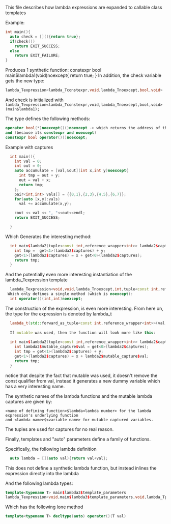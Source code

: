 This file describes how lambda expressions are expanded to callable class templates

Example:
```c++
int main(){
  auto check = [](){return true};
  if(check())
    return EXIT_SUCCESS;
  else
    return EXIT_FAILURE;
}
```

Produces 1 synthetic function:
  constexpr bool main$lambda1(void)noexcept{
    return true;
  }
In addition, the check variable gets the new type:
  
  ```c++
  lambda_Texpression<lambda_Tconstexpr,void,lambda_Tnoexcept,bool,void>
  ```
  
  And check is initialized with `lambda_Texpression<lambda_Tconstexpr,void,lambda_Tnoexcept,bool,void>(main$lambda1);`
  
The type defines the following methods:
```c++
operator bool(*)noexcept()()noexcept -> which returns the address of the function.
and (because its constexpr and noexcept)
constexpr bool operator()()noexcept;
```
 
Example with captures
```c++
  int main(){
    int val = 0;
    int out = 0;
    auto accumulate = [val,&out](int x,int y)noexcept{ 
      int tmp = out + y;
      out = val + x;
      return tmp;
    };
    pair<int,int> vals[] = {{0,1},{2,3},{4,5},{6,7}};
    for(auto [x,y]:vals)
      val += accumulate(x,y);

    cout << val << ", "<<out<<endl;
    return EXIT_SUCCESS;

  }
```
Which Generates the interesting method:
```c++
  int main$lambda2(tuple<const int,reference_wrapper<int>> lambda2$captures,int x,int y)noexcept{
    int tmp =  get<1>(lambda2$captures) + y;
    get<1>(lambda2$captures) = x + get<0>(lambda2$captures);
    return tmp;
  }
```
And the potentially even more interesting instantiation of the lambda_Texpression template
```c++
  lambda_Texpression<void,void,lambda_Tnoexcept,int,tuple<const int,reference_wrapper<int>,int,int>
 Which only defines a single method (which is noexcept):
  int operator()(int,int)noexcept;
```

The construction of the expression, is even more interesting. From here on, the type for the expression is denoted by lambda_t
```c++
  lambda_t(std::forward_as_tuple<const int,reference_wrapper<int>>(val,ref(out)),main$lambda2);
  
  If mutable was used, then the function will look more like this:
  
  int main$lambda2(tuple<const int,reference_wrapper<int>> lambda2$captures,int x,int y)noexcept{
    int lambda2$mutable_capture$val = get<0>(lambda2$captures);
    int tmp = get<1>(lambda2$captures) + y;
    get<1>(lambda2$captures) = x + lambda2$mutable_capture$val;
    return tmp;
  }
```
  notice that despite the fact that mutable was used, it doesn't remove the const qualifier from val,
  instead it generates a new dummy variable which has a very interesting name.
  
  The synthetic names of the lambda functions and the mutable lambda captures are given by:
  
  ```
  <name of defining function>$lambda<lambda number> for the lambda expression's underlying function
  and <lambda name>$<variable name> for mutable captured variables.
  ```
  
  The tuples are used for captures for no real reason.
  
  Finally, templates and "auto" parameters define a family of functions.
  
  Specifically, the following lambda definition
  ```c++
    auto lambda = [](auto val){return val+val};
  ```
  This does not define a synthetic lambda function, but instead inlines the expression directly into the lambda
  
  And the following lambda types:
  ```c++
  template<typename T> main$lambda3$template_parameters
  lambda_Texpression<void,main$lambda3$template_parameters,void,lambda_Tplaceholder_decltype_auto,lambda_Tplaceholder_template_0>
  ```
  
  Which has the following lone method
  
  ```c++
  template<typename T> decltype(auto) operator()(T val)
  ```
  
  

